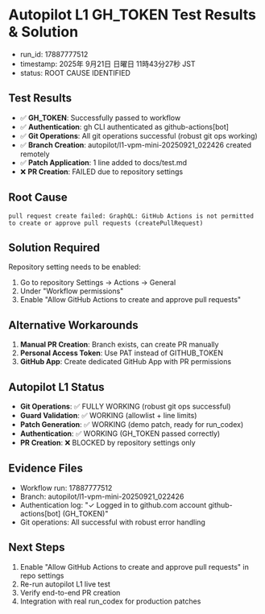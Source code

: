 # Autopilot L1 GH_TOKEN Test Results & Solution
- run_id: 17887777512
- timestamp: 2025年 9月21日 日曜日 11時43分27秒 JST
- status: ROOT CAUSE IDENTIFIED

## Test Results
- ✅ **GH_TOKEN**: Successfully passed to workflow
- ✅ **Authentication**: gh CLI authenticated as github-actions[bot]
- ✅ **Git Operations**: All git operations successful (robust git ops working)
- ✅ **Branch Creation**: autopilot/l1-vpm-mini-20250921_022426 created remotely
- ✅ **Patch Application**: 1 line added to docs/test.md
- ❌ **PR Creation**: FAILED due to repository settings

## Root Cause
```
pull request create failed: GraphQL: GitHub Actions is not permitted to create or approve pull requests (createPullRequest)
```

## Solution Required
Repository setting needs to be enabled:
1. Go to repository Settings → Actions → General
2. Under "Workflow permissions"
3. Enable "Allow GitHub Actions to create and approve pull requests"

## Alternative Workarounds
1. **Manual PR Creation**: Branch exists, can create PR manually
2. **Personal Access Token**: Use PAT instead of GITHUB_TOKEN
3. **GitHub App**: Create dedicated GitHub App with PR permissions

## Autopilot L1 Status
- **Git Operations**: ✅ FULLY WORKING (robust git ops successful)
- **Guard Validation**: ✅ WORKING (allowlist + line limits)
- **Patch Generation**: ✅ WORKING (demo patch, ready for run_codex)
- **Authentication**: ✅ WORKING (GH_TOKEN passed correctly)
- **PR Creation**: ❌ BLOCKED by repository settings only

## Evidence Files
- Workflow run: 17887777512
- Branch: autopilot/l1-vpm-mini-20250921_022426
- Authentication log: "✓ Logged in to github.com account github-actions[bot] (GH_TOKEN)"
- Git operations: All successful with robust error handling

## Next Steps
1. Enable "Allow GitHub Actions to create and approve pull requests" in repo settings
2. Re-run autopilot L1 live test
3. Verify end-to-end PR creation
4. Integration with real run_codex for production patches
